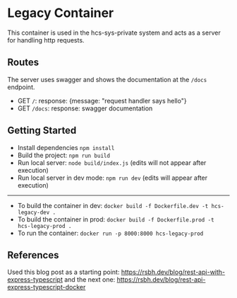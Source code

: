 # Legacy Container

This container is used in the hcs-sys-private system and acts as a server for handling http requests.

## Routes

The server uses swagger and shows the documentation at the `/docs` endpoint.

- GET `/`: response: {message: "request handler says hello"}
- GET `/docs`: response: swagger documentation

## Getting Started

- Install dependencies `npm install`
- Build the project: `npm run build`
- Run local server: `node build/index.js` (edits will not appear after execution)
- Run local server in dev mode: `npm run dev` (edits will appear after execution)

---

- To build the container in dev: `docker build -f Dockerfile.dev -t hcs-legacy-dev .`
- To build the container in prod: `docker build -f Dockerfile.prod -t hcs-legacy-prod .`
- To run the container: `docker run -p 8000:8000 hcs-legacy-prod`

## References

Used this blog post as a starting point: https://rsbh.dev/blog/rest-api-with-express-typescript
and the next one: https://rsbh.dev/blog/rest-api-express-typescript-docker
